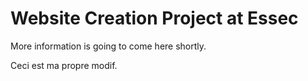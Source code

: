 # Website Creation Project at Essec
More information is going to come here shortly.

Ceci est ma propre modif.